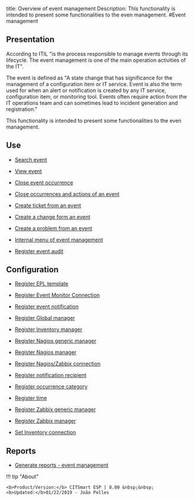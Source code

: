 title: Overview of event management
Description: This functionality is intended to present some functionalities to the even management.
#Event management

Presentation
----------------

According to ITIL "is the process responsible to manage events through its
lifecycle. The event management is one of the main operation activities of the
IT".

The event is defined as "A state change that has significance for the management
of a configuration item or IT service. Event is also the term used for when an
alert or notification is created by any IT service, configuration item, or
monitoring tool. Events often require action from the IT operations team and can
sometimes lead to incident generation and registration."

This functionality is intended to present some functionalities to the even
management.

Use
-------

- [Search event](/en-us/citsmart-esp-8/processes/event/use/search-event.html)

- [View event](/en-us/citsmart-esp-8/processes/event/use/view-event.html)

- [Close event occurrence](/en-us/citsmart-esp-8/processes/event/use/close-event-occurrence.html)

- [Close occurrences and actions of an event](/en-us/citsmart-esp-8/processes/event/use/close-occurences-and-actions.html)

- [Create ticket from an event](/en-us/citsmart-esp-8/processes/event/use/create-ticket-from-an-event.html)

- [Create a change form an event](/en-us/citsmart-esp-8/processes/event/use/create-change-from-an-event.html)

- [Create a problem from an event](/en-us/citsmart-esp-8/processes/event/use/create-a-problem-from-an-event.html)

- [Internal menu of event management](/en-us/citsmart-esp-8/processes/event/use/internal-menu-of-event.html)

- [Register event audit](/en-us/citsmart-esp-8/processes/event/use/register-event-audit.html)

Configuration
-----------------

- [Register EPL template](/en-us/citsmart-esp-8/processes/event/configuration/register-epl-template.html)

- [Register Event Monitor Connection](/en-us/citsmart-esp-8/processes/event/configuration/register-event-monitor-connection.html)

- [Register event notification](/en-us/citsmart-esp-8/processes/event/configuration/register-event-notification.html)

- [Register Global manager](/en-us/citsmart-esp-8/processes/event/configuration/register-global-manager.html)

- [Register Inventory manager](/en-us/citsmart-esp-8/processes/event/configuration/register-inventory-manager.html)

- [Register Nagios generic manager](/en-us/citsmart-esp-8/processes/event/configuration/register-nagios-generic-manager.html)

- [Register Nagios manager](/en-us/citsmart-esp-8/processes/event/configuration/register-nagios-manager.html)

- [Register Nagios/Zabbix connection](/en-us/citsmart-esp-8/processes/event/configuration/register-nagios-zabbix-connection.html)

- [Register notification recipient](/en-us/citsmart-esp-8/processes/event/configuration/register-notification-recipient.html)

- [Register occurrence category](/en-us/citsmart-esp-8/processes/event/configuration/register-occurence-category.html)

- [Register time](/en-us/citsmart-esp-8/processes/event/configuration/register-time.html)

- [Register Zabbix generic manager](/en-us/citsmart-esp-8/processes/event/configuration/register-zabbix-generic-manager.html)

- [Register Zabbix manager](/en-us/citsmart-esp-8/processes/event/configuration/register-zabbix-manager.html)

- [Set Inventory connection](/en-us/citsmart-esp-8/processes/event/configuration/set-inventory-connection.html)

Reports
-----------

- [Generate reports - event management](/en-us/citsmart-esp-8/processes/event/configuration/generate-reports-event-management.html)  

!!! tip "About"

    <b>Product/Version:</b> CITSmart ESP | 8.00 &nbsp;&nbsp;
    <b>Updated:</b>01/22/2019 - João Pelles  
	

